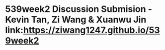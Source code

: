 # 539week2 Discussion Submision - Kevin Tan, Zi Wang & Xuanwu Jin link:https://ziwang1247.github.io/539week2
